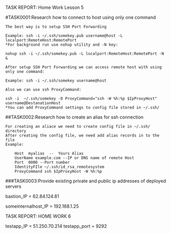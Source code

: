 TASK REPORT: Home Work Lesson 5


#TASK0001:Research how to connect to host  using only one command

    The best way is to setup SSH Port Forwarding

    Example: ssh -i ~/.ssh/somekey.pub username@host -L localport:RemoteHost:RemotePort
    *For background run use nohup utility and -N key:

    nohup ssh -i ~/.ssh/somekey.pub -L localport:RemoteHost:RemotePort -N &

    After setup SSH Port Forwarding we can access remote host with using
    only one command:

    Example: ssh -i ~/.ssh/somekey username@host

    Also we can use ssh ProxyCommand:

    ssh -i  ~/.ssh/somekey -0 ProxyCommand="ssh -W %h:%p $IpProxyHost" username@DestanationHost
    *You can add ProxyCommand settings to config file stored in ~/.ssh/

##TASK0002:Research how to create an alias for ssh connection

    For creating an aliace we need to create config file in ~/.ssh/ directory
    After creating the config file, we need add alias records in to the file
    Example:

		Host  myalias  --  Yours Alias
		UserName example.com --IP or DNS name of remote Host
		Port  0000 --Port number
		IdentityFIle ~/.ssh/id_rsa_remotesystem
		ProxyCommand ssh $IpProxyHost -W %h:%p

###TASK0003:Provide existing private and public ip addresses of deployed servers

   bastion_IP = 62.84.124.81

   someinternalhost_IP = 192.168.1.25

TASK REPORT: HOME WORK 6

testapp_IP = 51.250.70.214
testapp_port = 9292
